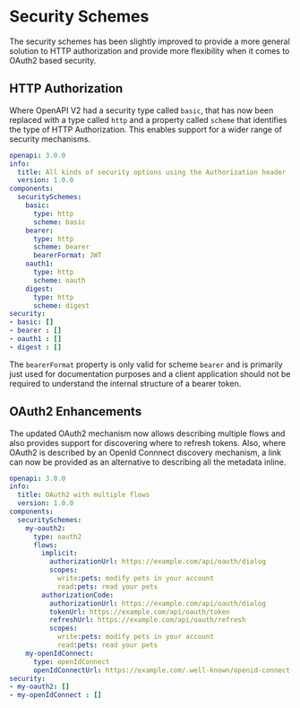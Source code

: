 # Security Schemes
The security schemes has been slightly improved to provide a more general solution to HTTP authorization and provide more flexibility when it comes to OAuth2 based security.

## HTTP Authorization
Where OpenAPI V2 had a security type called `basic`, that has now been replaced with a type called `http` and a property called `scheme` that identifies the type of HTTP Authorization.  This enables support for a wider range of security mechanisms.

```yaml
openapi: 3.0.0
info:
  title: All kinds of security options using the Authorization header
  version: 1.0.0
components:
  securitySchemes:
    basic:
      type: http
      scheme: basic
    bearer:
      type: http
      scheme: bearer
      bearerFormat: JWT
    oauth1:
      type: http
      scheme: oauth
    digest:
      type: http
      scheme: digest
security:
- basic: []
- bearer : []
- oauth1 : []
- digest : []
```

The `bearerFormat` property is only valid for scheme `bearer` and is primarily just used for documentation purposes and a client application should not be required to understand the internal structure of a bearer token.

## OAuth2 Enhancements

The updated OAuth2 mechanism now allows describing multiple flows and also provides support for discovering where to refresh tokens.  Also, where OAuth2 is described by an OpenId Connnect discovery mechanism, a link can now be provided as an alternative to describing all the metadata inline.

```yaml
openapi: 3.0.0
info:
  title: OAuth2 with multiple flows
  version: 1.0.0
components:
  securitySchemes:
    my-oauth2:
      type: oauth2
      flows: 
        implicit:
          authorizationUrl: https://example.com/api/oauth/dialog
          scopes:
            write:pets: modify pets in your account
            read:pets: read your pets
        authorizationCode:
          authorizationUrl: https://example.com/api/oauth/dialog
          tokenUrl: https://example.com/api/oauth/token
          refreshUrl: https://example.com/api/oauth/refresh
          scopes:
            write:pets: modify pets in your account
            read:pets: read your pets
    my-openIdConnect:
      type: openIdConnect
      openIdConnectUrl: https://example.com/.well-known/openid-connect
security:
- my-oauth2: []
- my-openIdConnect : []
```
